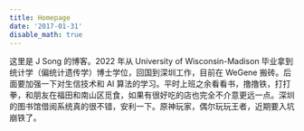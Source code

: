 ```yaml
---
title: Homepage
date: '2017-01-31'
disable_math: true
---
```



这里是 J Song 的博客。2022 年从 University of Wisconsin-Madison 毕业拿到统计学（偏统计遗传学）博士学位，回国到深圳工作，目前在 WeGene 搬砖。后面要加强一下对生信技术和 AI 算法的学习。平时上班之余看看书，撸撸铁，打打拳，和朋友在福田和南山区觅食，如果有很好吃的店也完全不介意更远一点。深圳的图书馆借阅系统真的很不错，安利一下。原神玩家，偶尔玩玩王者，近期要入坑崩铁了。